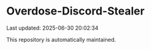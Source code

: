 # Overdose-Discord-Stealer

Last updated: 2025-06-30 20:02:34

This repository is automatically maintained.
